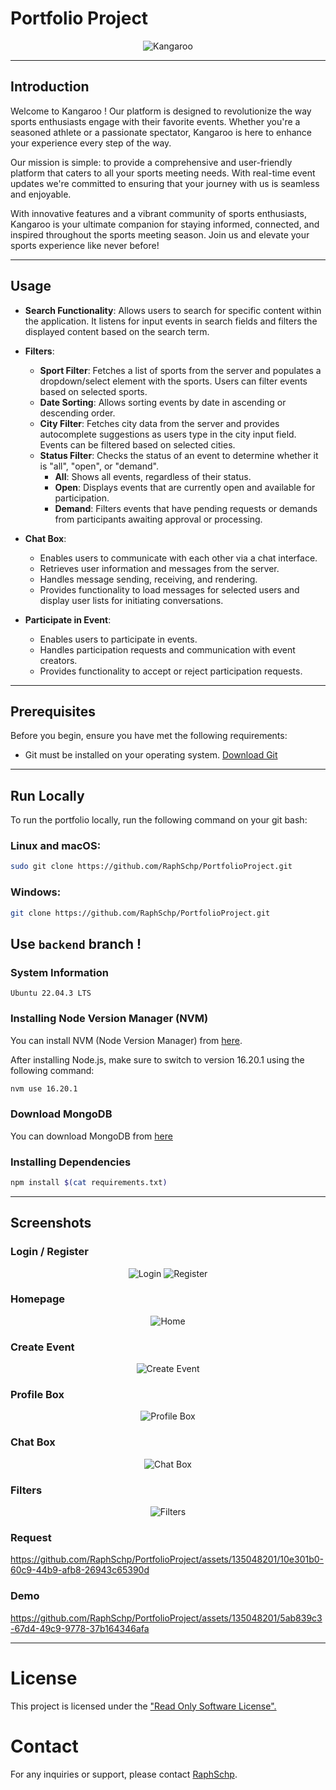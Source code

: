 # Portfolio Project 

<div align="center">
    <img src="frontend/assets/screenshots/BRAND.png" alt="Kangaroo">
</div>

---


## Introduction
Welcome to Kangaroo ! Our platform is designed to revolutionize the way sports enthusiasts engage with their favorite events. Whether you're a seasoned athlete or a passionate spectator, Kangaroo is here to enhance your experience every step of the way.

Our mission is simple: to provide a comprehensive and user-friendly platform that caters to all your sports meeting needs. With real-time event updates we're committed to ensuring that your journey with us is seamless and enjoyable.

With innovative features and a vibrant community of sports enthusiasts, Kangaroo  is your ultimate companion for staying informed, connected, and inspired throughout the sports meeting season. Join us and elevate your sports experience like never before!

---


## Usage

- **Search Functionality**: Allows users to search for specific content within the application. It listens for input events in search fields and filters the displayed content based on the search term.

- **Filters**:
  - **Sport Filter**: Fetches a list of sports from the server and populates a dropdown/select element with the sports. Users can filter events based on selected sports.
  - **Date Sorting**: Allows sorting events by date in ascending or descending order.
  - **City Filter**: Fetches city data from the server and provides autocomplete suggestions as users type in the city input field. Events can be filtered based on selected cities.
  - **Status Filter**: Checks the status of an event to determine whether it is "all", "open", or "demand".
    - **All**: Shows all events, regardless of their status.
    - **Open**: Displays events that are currently open and available for participation.
    - **Demand**: Filters events that have pending requests or demands from participants awaiting approval or processing.
    
- **Chat Box**:
  - Enables users to communicate with each other via a chat interface.
  - Retrieves user information and messages from the server.
  - Handles message sending, receiving, and rendering.
  - Provides functionality to load messages for selected users and display user lists for initiating conversations.

- **Participate in Event**:
  - Enables users to participate in events.
  - Handles participation requests and communication with event creators.
  - Provides functionality to accept or reject participation requests.

---

## Prerequisites
Before you begin, ensure you have met the following requirements:
- Git must be installed on your operating system. [Download Git](https://git-scm.com/downloads)

---

## Run Locally
To run the portfolio locally, run the following command on your git bash:

### Linux and macOS:
```bash
sudo git clone https://github.com/RaphSchp/PortfolioProject.git
```
### Windows:

```bash
git clone https://github.com/RaphSchp/PortfolioProject.git
```
**Use ```backend``` branch !**
---

### System Information
```
Ubuntu 22.04.3 LTS
```

### Installing Node Version Manager (NVM)
You can install NVM (Node Version Manager) from <a href="https://nodejs.org/en">here</a>.

After installing Node.js, make sure to switch to version 16.20.1 using the following command:

```bash
nvm use 16.20.1
```

### Download MongoDB
You can download MongoDB from <a href="https://www.mongodb.com/try/download/community">here</a>


### Installing Dependencies
```bash
npm install $(cat requirements.txt)
```
---
## Screenshots

### Login / Register
<div align="center">
    <img src="frontend/assets/screenshots/LOGIN.png" alt="Login">
    <img src="frontend/assets/screenshots/REGISTER.png" alt="Register">
</div>


### Homepage
<div align="center">
    <img src="frontend/assets/screenshots/HOME.png" alt="Home">
</div>

### Create Event
<div align="center">
    <img src="frontend/assets/screenshots/CREATEEVENT.png" alt="Create Event">
</div>

### Profile Box
<div align="center">
    <img src="frontend/assets/screenshots/PROFILEBOX.png" alt="Profile Box">
</div>

### Chat Box
<div align="center">
    <img src="frontend/assets/screenshots/CHAT.png" alt="Chat Box">
</div>

### Filters
<div align="center">
    <img src="frontend/assets/screenshots/FILTERS.png" alt="Filters">
</div>

### Request

https://github.com/RaphSchp/PortfolioProject/assets/135048201/10e301b0-60c9-44b9-afb8-26943c65390d



### Demo

https://github.com/RaphSchp/PortfolioProject/assets/135048201/5ab839c3-67d4-49c9-9778-37b164346afa



---

# License
This project is licensed under the <a href="https://github.com/RaphSchp/PortfolioProject/blob/backend/LICENSE"> "Read Only Software License".</a>

# Contact
For any inquiries or support, please contact <a href="https://github.com/RaphSchp">RaphSchp</a>.
